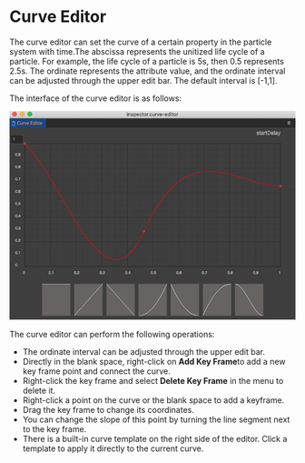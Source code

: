 # Curve Editor

The curve editor can set the curve of a certain property in the particle system with time.The abscissa represents the unitized life cycle of a particle. For example, the life cycle of a particle is 5s, then 0.5 represents 2.5s. The ordinate represents the attribute value, and the ordinate interval can be adjusted through the upper edit bar. The default interval is [-1,1].

The interface of the curve editor is as follows:

![curve_editor](img/curve_editor.png)

The curve editor can perform the following operations:

- The ordinate interval can be adjusted through the upper edit bar.
- Directly in the blank space, right-click on **Add Key Frame**to add a new key frame point and connect the curve.
- Right-click the key frame and select **Delete Key Frame** in the menu to delete it.
- Right-click a point on the curve or the blank space to add a keyframe.
- Drag the key frame to change its coordinates.
- You can change the slope of this point by turning the line segment next to the key frame.
- There is a built-in curve template on the right side of the editor. Click a template to apply it directly to the current curve.
